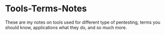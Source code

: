 # Tools-Terms-Notes
These are my notes on tools used for different type of pentesting, terms you should know, applications what they do, and so much more.
